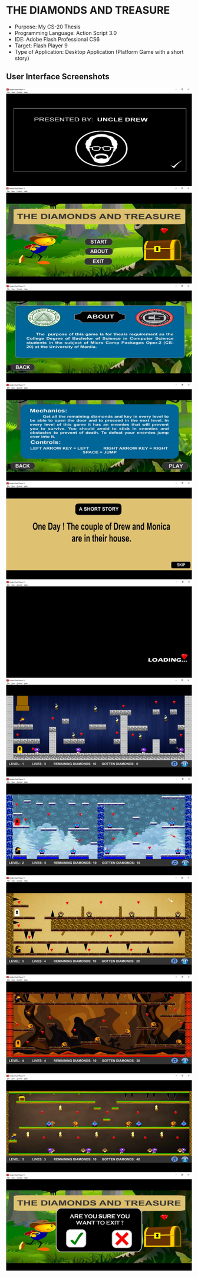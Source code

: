 # THE DIAMONDS AND TREASURE

* Purpose: My CS-20 Thesis
* Programming Language: Action Script 3.0
* IDE: Adobe Flash Professional CS6
* Target: Flash Player 9
* Type of Application: Desktop Application (Platform Game with a short story)
  
<h2> User Interface Screenshots </h2> 
  <img src="SCREENSHOTS/PIC1.jpg">
  
  <img src="SCREENSHOTS/PIC2.jpg">
  
  <img src="SCREENSHOTS/PIC3.jpg">
  
  <img src="SCREENSHOTS/PIC4.jpg">
  
  <img src="SCREENSHOTS/PIC5.jpg">
	
  <img src="SCREENSHOTS/PIC6.jpg">
	  
  <img src="SCREENSHOTS/PIC7.jpg">
				  
  <img src="SCREENSHOTS/PIC8.jpg">
  
  <img src="SCREENSHOTS/PIC9.jpg">

  <img src="SCREENSHOTS/PIC10.jpg">
	
  <img src="SCREENSHOTS/PIC11.jpg">
  
  <img src="SCREENSHOTS/PIC12.jpg">
  